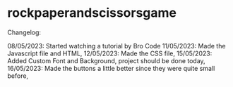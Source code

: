 # rockpaperandscissorsgame
 Changelog:

08/05/2023: Started watching a tutorial by Bro Code
11/05/2023: Made the Javascript file and HTML,
12/05/2023: Made the CSS file,
15/05/2023: Added Custom Font and Background, project should be done today,
16/05/2023: Made the buttons a little better since they were quite small before,


